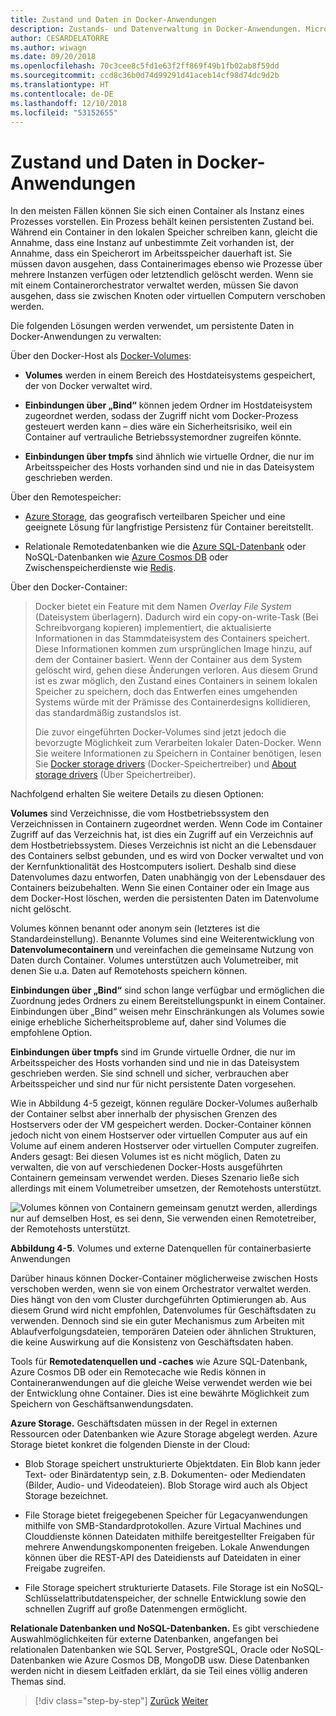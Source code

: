 ```yaml
---
title: Zustand und Daten in Docker-Anwendungen
description: Zustands- und Datenverwaltung in Docker-Anwendungen. Microservice-Instanzen sind erweiterbar, DATEN jedoch NICHT. Wie lässt sich dieser Tatsache mithilfe von Microservices Rechnung tragen?
author: CESARDELATORRE
ms.author: wiwagn
ms.date: 09/20/2018
ms.openlocfilehash: 70c3cee8c5fd1e63f2ff869f49b1fb02ab8f59dd
ms.sourcegitcommit: ccd8c36b0d74d99291d41aceb14cf98d74dc9d2b
ms.translationtype: HT
ms.contentlocale: de-DE
ms.lasthandoff: 12/10/2018
ms.locfileid: "53152655"
---
```

# <a name="state-and-data-in-docker-applications"></a>Zustand und Daten in Docker-Anwendungen

In den meisten Fällen können Sie sich einen Container als Instanz eines Prozesses vorstellen. Ein Prozess behält keinen persistenten Zustand bei. Während ein Container in den lokalen Speicher schreiben kann, gleicht die Annahme, dass eine Instanz auf unbestimmte Zeit vorhanden ist, der Annahme, dass ein Speicherort im Arbeitsspeicher dauerhaft ist. Sie müssen davon ausgehen, dass Containerimages ebenso wie Prozesse über mehrere Instanzen verfügen oder letztendlich gelöscht werden. Wenn sie mit einem Containerorchestrator verwaltet werden, müssen Sie davon ausgehen, dass sie zwischen Knoten oder virtuellen Computern verschoben werden.

Die folgenden Lösungen werden verwendet, um persistente Daten in Docker-Anwendungen zu verwalten:

Über den Docker-Host als [Docker-Volumes](https://docs.docker.com/engine/admin/volumes/):

- **Volumes** werden in einem Bereich des Hostdateisystems gespeichert, der von Docker verwaltet wird.

- **Einbindungen über „Bind“** können jedem Ordner im Hostdateisystem zugeordnet werden, sodass der Zugriff nicht vom Docker-Prozess gesteuert werden kann – dies wäre ein Sicherheitsrisiko, weil ein Container auf vertrauliche Betriebssystemordner zugreifen könnte.

- **Einbindungen über tmpfs** sind ähnlich wie virtuelle Ordner, die nur im Arbeitsspeicher des Hosts vorhanden sind und nie in das Dateisystem geschrieben werden.

Über den Remotespeicher:

- [Azure Storage](https://azure.microsoft.com/documentation/services/storage/), das geografisch verteilbaren Speicher und eine geeignete Lösung für langfristige Persistenz für Container bereitstellt.

- Relationale Remotedatenbanken wie die [Azure SQL-Datenbank](https://azure.microsoft.com/services/sql-database/) oder NoSQL-Datenbanken wie [Azure Cosmos DB](https://docs.microsoft.com/azure/cosmos-db/introduction) oder Zwischenspeicherdienste wie [Redis](https://redis.io/).

Über den Docker-Container:

> Docker bietet ein Feature mit dem Namen *Overlay File System* (Dateisystem überlagern). Dadurch wird ein copy-on-write-Task (Bei Schreibvorgang kopieren) implementiert, die aktualisierte Informationen in das Stammdateisystem des Containers speichert. Diese Informationen kommen zum ursprünglichen Image hinzu, auf dem der Container basiert. Wenn der Container aus dem System gelöscht wird, gehen diese Änderungen verloren. Aus diesem Grund ist es zwar möglich, den Zustand eines Containers in seinem lokalen Speicher zu speichern, doch das Entwerfen eines umgehenden Systems würde mit der Prämisse des Containerdesigns kollidieren, das standardmäßig zustandslos ist.
>
> Die zuvor eingeführten Docker-Volumes sind jetzt jedoch die bevorzugte Möglichkeit zum Verarbeiten lokaler Daten-Docker. Wenn Sie weitere Informationen zu Speichern in Container benötigen, lesen Sie [Docker storage drivers](https://docs.docker.com/storage/storagedriver/select-storage-driver/) (Docker-Speichertreiber) und [About storage drivers](https://docs.docker.com/storage/storagedriver/) (Über Speichertreiber).

Nachfolgend erhalten Sie weitere Details zu diesen Optionen:

**Volumes** sind Verzeichnisse, die vom Hostbetriebssystem den Verzeichnissen in Containern zugeordnet werden. Wenn Code im Container Zugriff auf das Verzeichnis hat, ist dies ein Zugriff auf ein Verzeichnis auf dem Hostbetriebssystem. Dieses Verzeichnis ist nicht an die Lebensdauer des Containers selbst gebunden, und es wird von Docker verwaltet und von der Kernfunktionalität des Hostcomputers isoliert. Deshalb sind diese Datenvolumes dazu entworfen, Daten unabhängig von der Lebensdauer des Containers beizubehalten. Wenn Sie einen Container oder ein Image aus dem Docker-Host löschen, werden die persistenten Daten im Datenvolume nicht gelöscht.

Volumes können benannt oder anonym sein (letzteres ist die Standardeinstellung). Benannte Volumes sind eine Weiterentwicklung von **Datenvolumecontainern** und vereinfachen die gemeinsame Nutzung von Daten durch Container. Volumes unterstützen auch Volumetreiber, mit denen Sie u.a. Daten auf Remotehosts speichern können.

**Einbindungen über „Bind“** sind schon lange verfügbar und ermöglichen die Zuordnung jedes Ordners zu einem Bereitstellungspunkt in einem Container. Einbindungen über „Bind“ weisen mehr Einschränkungen als Volumes sowie einige erhebliche Sicherheitsprobleme auf, daher sind Volumes die empfohlene Option.

**Einbindungen über tmpfs** sind im Grunde virtuelle Ordner, die nur im Arbeitsspeicher des Hosts vorhanden sind und nie in das Dateisystem geschrieben werden. Sie sind schnell und sicher, verbrauchen aber Arbeitsspeicher und sind nur für nicht persistente Daten vorgesehen.

Wie in Abbildung 4-5 gezeigt, können reguläre Docker-Volumes außerhalb der Container selbst aber innerhalb der physischen Grenzen des Hostservers oder der VM gespeichert werden. Docker-Container können jedoch nicht von einem Hostserver oder virtuellen Computer aus auf ein Volume auf einem anderen Hostserver oder virtuellen Computer zugreifen. Anders gesagt: Bei diesen Volumes ist es nicht möglich, Daten zu verwalten, die von auf verschiedenen Docker-Hosts ausgeführten Containern gemeinsam verwendet werden. Dieses Szenario ließe sich allerdings mit einem Volumetreiber umsetzen, der Remotehosts unterstützt.

![Volumes können von Containern gemeinsam genutzt werden, allerdings nur auf demselben Host, es sei denn, Sie verwenden einen Remotetreiber, der Remotehosts unterstützt. ](./media/image5.png)

**Abbildung 4-5**. Volumes und externe Datenquellen für containerbasierte Anwendungen

Darüber hinaus können Docker-Container möglicherweise zwischen Hosts verschoben werden, wenn sie von einem Orchestrator verwaltet werden. Dies hängt von den vom Cluster durchgeführten Optimierungen ab. Aus diesem Grund wird nicht empfohlen, Datenvolumes für Geschäftsdaten zu verwenden. Dennoch sind sie ein guter Mechanismus zum Arbeiten mit Ablaufverfolgungsdateien, temporären Dateien oder ähnlichen Strukturen, die keine Auswirkung auf die Konsistenz von Geschäftsdaten haben.

Tools für **Remotedatenquellen und -caches** wie Azure SQL-Datenbank, Azure Cosmos DB oder ein Remotecache wie Redis können in Containeranwendungen auf die gleiche Weise verwendet werden wie bei der Entwicklung ohne Container. Dies ist eine bewährte Möglichkeit zum Speichern von Geschäftsanwendungsdaten.

**Azure Storage.** Geschäftsdaten müssen in der Regel in externen Ressourcen oder Datenbanken wie Azure Storage abgelegt werden. Azure Storage bietet konkret die folgenden Dienste in der Cloud:

- Blob Storage speichert unstrukturierte Objektdaten. Ein Blob kann jeder Text- oder Binärdatentyp sein, z.B. Dokumenten- oder Mediendaten (Bilder, Audio- und Videodateien). Blob Storage wird auch als Object Storage bezeichnet.

- File Storage bietet freigegebenen Speicher für Legacyanwendungen mithilfe von SMB-Standardprotokollen. Azure Virtual Machines und Clouddienste können Dateidaten mithilfe bereitgestellter Freigaben für mehrere Anwendungskomponenten freigeben. Lokale Anwendungen können über die REST-API des Dateidiensts auf Dateidaten in einer Freigabe zugreifen.

- File Storage speichert strukturierte Datasets. File Storage ist ein NoSQL-Schlüsselattributdatenspeicher, der schnelle Entwicklung sowie den schnellen Zugriff auf große Datenmengen ermöglicht.

**Relationale Datenbanken und NoSQL-Datenbanken.** Es gibt verschiedene Auswahlmöglichkeiten für externe Datenbanken, angefangen bei relationalen Datenbanken wie SQL Server, PostgreSQL, Oracle oder NoSQL-Datenbanken wie Azure Cosmos DB, MongoDB usw. Diese Datenbanken werden nicht in diesem Leitfaden erklärt, da sie Teil eines völlig anderen Themas sind.

>[!div class="step-by-step"]
>[Zurück](containerize-monolithic-applications.md)
>[Weiter](service-oriented-architecture.md)